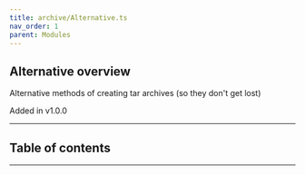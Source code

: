 ```yaml
---
title: archive/Alternative.ts
nav_order: 1
parent: Modules
---
```


## Alternative overview

Alternative methods of creating tar archives (so they don't get lost)

Added in v1.0.0

---

<h2 class="text-delta">Table of contents</h2>

---
